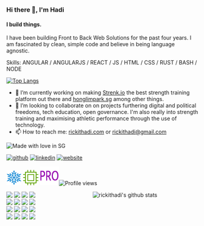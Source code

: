 


### Hi there 👋, I'm Hadi
#### I build things.
I have been building Front to Back Web Solutions for the past four years. I am fascinated by clean, simple code and believe in being language agnostic.

Skills: ANGULAR / ANGULARJS / REACT / JS / HTML / CSS / RUST / BASH / NODE


[![Top Langs](https://github-readme-stats.vercel.app/api/top-langs/?username=rickithadi)](https://github.com/anuraghazra/github-readme-stats)
- 🔭 I’m currently working on  making [Strenk.io](https://strenk.io) the best strength training platform out there and [honglimpark.sg](honglimpark.sg) among other things. 
- 👯 I’m looking to collaborate on  on projects furthering digital and political freedoms, tech education, open governance. I'm also really into strength training and maximising athletic performance through the use of technology. 
- 📫 How to reach me:  [rickithadi.com](rickithadi.com)  or rickithadi@gmail.com

![Made with love in SG](https://madewithlove.now.sh/sg?template=for-the-badge)

[<img src='https://cdn.jsdelivr.net/npm/simple-icons@3.0.1/icons/github.svg' alt='github' height='40'>](https://github.com/rickithadi)  [<img src='https://cdn.jsdelivr.net/npm/simple-icons@3.0.1/icons/linkedin.svg' alt='linkedin' height='40'>](https://www.linkedin.com/in/hadi-rickit/)  [<img src='https://cdn.jsdelivr.net/npm/simple-icons@3.0.1/icons/icloud.svg' alt='website' height='40'>](https://rickithadi.com)  

<a href='https://archiveprogram.github.com/'><img src='https://raw.githubusercontent.com/acervenky/animated-github-badges/master/assets/acbadge.gif' width='40' height='40'></a> <a href='https://docs.github.com/en/developers'><img src='https://raw.githubusercontent.com/acervenky/animated-github-badges/master/assets/devbadge.gif' width='40' height='40'></a> <a href='https://github.com/pricing'><img src='https://raw.githubusercontent.com/acervenky/animated-github-badges/master/assets/pro.gif' width='50' height='50'></a>![Profile views](https://gpvc.arturio.dev/rickithadi)  


<p>
    <img width="55%" align="right" alt="rickithadi's github stats" src="https://github-readme-stats.vercel.app/api?username=rickithadi&show_icons=true&count_private=true" />
  </a>
<!-- Your languages and tools. Be careful with the alignment. 
  You can use this sites to get logos: https://www.vectorlogo.zone or https://simpleicons.org/
  -->
  <img width="10%" src="https://www.vectorlogo.zone/logos/amazon_aws/amazon_aws-ar21.svg">
	<img width="10%" src="https://www.vectorlogo.zone/logos/linux/linux-ar21.svg">
	<img width="10%" src="https://www.vectorlogo.zone/logos/packerio/packerio-ar21.svg">
	<img width="10%" src="https://www.vectorlogo.zone/logos/ansible/ansible-ar21.svg">
  <br />
  <img width="10%" src="https://www.vectorlogo.zone/logos/git-scm/git-scm-ar21.svg">
	<img width="10%" src="https://www.vectorlogo.zone/logos/jenkins/jenkins-ar21.svg">
	<img width="10%" src="https://www.vectorlogo.zone/logos/docker/docker-ar21.svg">
	<img width="10%" src="https://www.vectorlogo.zone/logos/kubernetes/kubernetes-ar21.svg">
  <br />
  <img width="10%" src="https://www.vectorlogo.zone/logos/apache/apache-official.svg">
	<img width="10%" src="https://www.vectorlogo.zone/logos/nginx/nginx-ar21.svg">
	<img width="10%" src="https://www.vectorlogo.zone/logos/mysql/mysql-ar21.svg">
	<img width="10%" src="https://www.vectorlogo.zone/logos/wordpress/wordpress-ar21.svg">
  <br />
  <img width="10%" src="https://www.vectorlogo.zone/logos/debian/debian-ar21.svg">
	<img width="10%" src="https://www.vectorlogo.zone/logos/centos/centos-ar21.svg">
	<img width="10%" src="https://www.vectorlogo.zone/logos/redhat/redhat-ar21.svg">
	<img width="10%" src="https://www.vectorlogo.zone/logos/gnu_bash/gnu_bash-ar21.svg">
</p>

<!--
**rickithadi/rickithadi** is a ✨ _special_ ✨ repository because its `README.md` (this file) appears on your GitHub profile.

Here are some ideas to get you started:



- 🔭 I’m currently working on ...
- 🌱 I’m currently learning ...
- 👯 I’m looking to collaborate on ...
- 🤔 I’m looking for help with ...
- 💬 Ask me about ...
- 📫 How to reach me: ...
- 😄 Pronouns: ...
- ⚡ Fun fact: ...
-->
